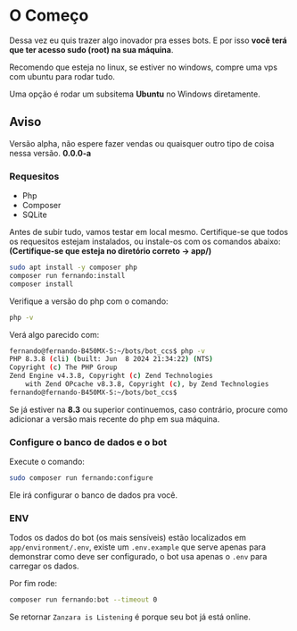 # O Começo

Dessa vez eu quis trazer algo inovador pra esses bots.
E por isso **você terá que ter acesso sudo (root) na sua máquina**.

Recomendo que esteja no linux, se estiver no windows, compre uma vps com ubuntu para rodar tudo.

Uma opção é rodar um subsitema **Ubuntu** no Windows diretamente.

## Aviso

Versão alpha, não espere fazer vendas ou quaisquer outro tipo de coisa nessa versão. **0.0.0-a**

### Requesitos

- Php
- Composer
- SQLite

Antes de subir tudo, vamos testar em local mesmo. Certifique-se que todos os requesitos estejam instalados, ou instale-os com os comandos abaixo:
**(Certifique-se que esteja no diretório correto -> app/)**

```bash
sudo apt install -y composer php
composer run fernando:install
composer install
```

Verifique a versão do php com o comando:

```bash
php -v
```

Verá algo parecido com:

```bash
fernando@fernando-B450MX-S:~/bots/bot_ccs$ php -v
PHP 8.3.8 (cli) (built: Jun  8 2024 21:34:22) (NTS)
Copyright (c) The PHP Group
Zend Engine v4.3.8, Copyright (c) Zend Technologies
    with Zend OPcache v8.3.8, Copyright (c), by Zend Technologies
fernando@fernando-B450MX-S:~/bots/bot_ccs$ 
```

Se já estiver na **8.3** ou superior continuemos, caso contrário, procure como adicionar a versão mais recente do php em sua máquina.

### Configure o banco de dados e o bot

Execute o comando:

```bash
sudo composer run fernando:configure
```

Ele irá configurar o banco de dados pra você.

### ENV

Todos os dados do bot (os mais sensíveis) estão localizados em ``app/environment/.env``, existe um ``.env.example`` que serve apenas para demonstrar como deve ser configurado, o bot usa apenas o ``.env`` para carregar os dados.

Por fim rode:

```bash
composer run fernando:bot --timeout 0
```

Se retornar `Zanzara is Listening` é porque seu bot já está online.
